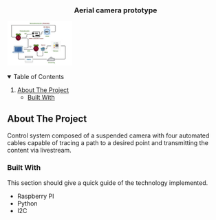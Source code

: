 <!-- PROJECT LOGO -->
<p align="center">
   <h3 align="center">Aerial camera prototype </h3>
  <a>
    <img src="event-cam.png" alt="" width="30%">
  </a>


 
</p>


<!-- TABLE OF CONTENTS -->
<details open="open">
  <summary>Table of Contents</summary>
  <ol>
    <li>
      <a href="#about-the-project">About The Project</a>
      <ul>
        <li><a href="#built-with">Built With</a></li>
      </ul>
      </li>
  </ol>
</details>



<!-- ABOUT THE PROJECT -->
## About The Project

Control system composed of a suspended camera with four automated cables capable of tracing a path to a desired point and transmitting the content via livestream.

### Built With

This section should give a quick guide of the technology implemented.
* Raspberry PI
* Python
* I2C
